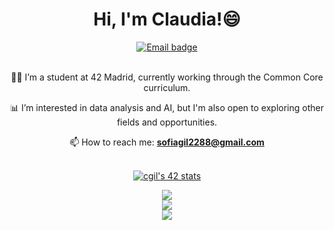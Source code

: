 <div align="center">
   	<h1 align="center">Hi, I'm Claudia!😄</h1>
	<a href="mailto:sofiagil2288@gmail.com">
		<img src="https://img.shields.io/badge/Gmail-D14836?style=for-the-badge&logo=gmail&logoColor=white" alt="Email badge"/>
	</a>
</div>

<br>
<div align="center">

👨‍💻 I’m a student at 42 Madrid, currently working through the Common Core curriculum.

📊 I’m interested in data analysis and AI, but I'm also open to exploring other fields and opportunities.

📫 How to reach me: **sofiagil2288@gmail.com**

<br>
<div align=center>
	<a href="https://github.com/oakoudad/badge42"><img src="https://badge.mediaplus.ma/starryblue/cgil" alt="cgil's 42 stats" /></a>
</div>

![](https://github-readme-stats.vercel.app/api?username=claauugil&theme=omni&hide_border=false&include_all_commits=false&count_private=false)<br/>
![](https://github-readme-streak-stats.herokuapp.com/?user=claauugil1&theme=omni&hide_border=false)<br/>
![](https://github-readme-stats.vercel.app/api/top-langs/?username=claauugil&theme=omni&hide_border=false&include_all_commits=false&count_private=false&layout=compact)
